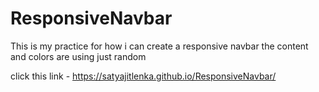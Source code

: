 ﻿# ResponsiveNavbar
This is my practice for how i can create a responsive navbar
the content and colors are using just random

click this link - https://satyajitlenka.github.io/ResponsiveNavbar/
